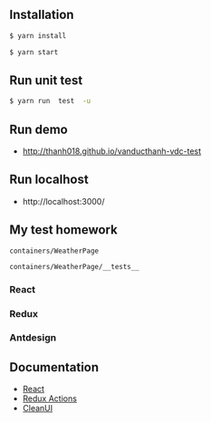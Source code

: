 
## Installation
```bash
$ yarn install 
```

```bash
$ yarn start 
```

## Run unit test
```bash
$ yarn run  test  -u
```

## Run demo
- http://thanh018.github.io/vanducthanh-vdc-test

## Run localhost

- http://localhost:3000/


## My test homework
```
containers/WeatherPage
```

```
containers/WeatherPage/__tests__
```

### React

### Redux

### Antdesign

## Documentation
- [React](https://reactjs.org/docs/getting-started.html)
- [Redux Actions](https://redux-actions.js.org/)
- [CleanUI](https://https://docs.cleanuitemplate.com/)
